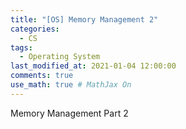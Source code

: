 ```yaml
---
title: "[OS] Memory Management 2"
categories: 
  - CS
tags:
  - Operating System
last_modified_at: 2021-01-04 12:00:00
comments: true
use_math: true # MathJax On
---
```


Memory Management Part 2

